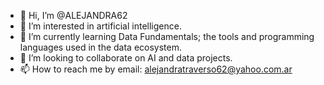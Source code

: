 - 👋 Hi, I’m @ALEJANDRA62
- 👀 I’m interested in artificial intelligence.
- 🌱 I’m currently learning Data Fundamentals; the tools and programming languages used in the data ecosystem.
- 💞️ I’m looking to collaborate on AI and data projects.
- 📫 How to reach me by email: alejandratraverso62@yahoo.com.ar
